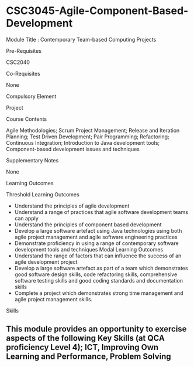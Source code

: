 # CSC3045-Agile-Component-Based-Development

Module Title : Contemporary Team-based Computing Projects

Pre-Requisites

CSC2040

Co-Requisites

None

Compulsory Element

Project

Course Contents

Agile Methodologies; Scrum Project Management; Release and Iteration Planning; Test Driven Development; Pair Programming; Refactoring; Continuous Integration; Introduction to Java development tools; Component-based development issues and techniques

Supplementary Notes

None

Learning Outcomes

Threshold Learning Outcomes
- Understand the principles of agile development
- Understand a range of practices that agile software development teams can apply
- Understand the principles of component based development
- Develop a large software artefact using Java technologies using both agile project management and agile software engineering practices
- Demonstrate proficiency in using a range of contemporary software development tools and techniques
Modal Learning Outcomes
- Understand the range of factors that can influence the success of an agile development project
- Develop a large software artefact as part of a team which demonstrates good software design skills, code refactoring skills, comprehensive software testing skills and good coding standards and documentation skills
- Complete a project which demonstrates strong time management and agile project management skills.

Skills

This module provides an opportunity to exercise aspects of the following Key Skills (at QCA proficiency Level 4); ICT, Improving Own Learning and Performance, Problem Solving
----------------------------------------------------------------
